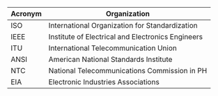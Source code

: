 | Acronym | Organization                                      |
| ------- | ------------------------------------------------- |
| ISO     | International Organization for Standardization    |
| IEEE    | Institute of Electrical and Electronics Engineers |
| ITU     | International Telecommunication Union             |
| ANSI    | American National Standards Institute             |
| NTC     | National Telecommunications Commission in PH      |
| EIA     | Electronic Industries Associations                |
